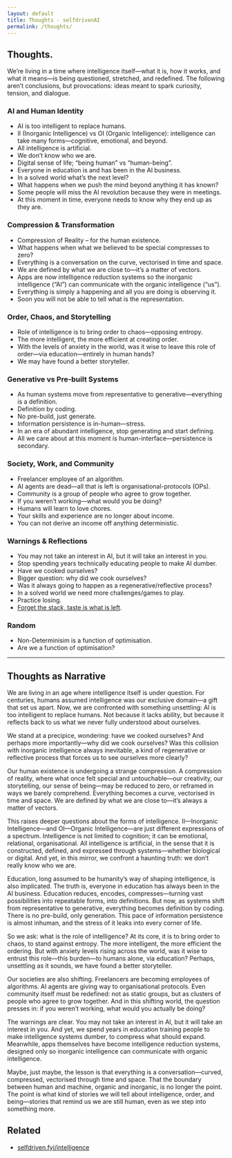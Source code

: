 ```yaml
---
layout: default
title: Thoughts - selfdrivenAI
permalink: /thoughts/
---
```


## Thoughts.

We’re living in a time where intelligence itself—what it is, how it works, and what it means—is being questioned, stretched, and redefined. The following aren’t conclusions, but provocations: ideas meant to spark curiosity, tension, and dialogue.

### AI and Human Identity  
- AI is too intelligent to replace humans.  
- II (Inorganic Intelligence) vs OI (Organic Intelligence): intelligence can take many forms—cognitive, emotional, and beyond.  
- All intelligence is artificial.  
- We don’t know who we are.  
- Digital sense of life; “being human” vs “human-being”.  
- Everyone in education is and has been in the AI business.  
- In a solved world what’s the next level?  
- What happens when we push the mind beyond anything it has known?  
- Some people will miss the AI revolution because they were in meetings.  
- At this moment in time, everyone needs to know why they end up as they are.  

### Compression & Transformation  
- Compression of Reality – for the human existence.  
- What happens when what we believed to be special compresses to zero?  
- Everything is a conversation on the curve, vectorised in time and space.  
- We are defined by what we are close to—it’s a matter of vectors.  
- Apps are now intelligence reduction systems so the inorganic intelligence (“AI”) can communicate with the organic intelligence (“us”).  
- Everything is simply a happening and all you are doing is observing it.  
- Soon you will not be able to tell what is the representation.  

### Order, Chaos, and Storytelling  
- Role of intelligence is to bring order to chaos—opposing entropy.  
- The more intelligent, the more efficient at creating order.  
- With the levels of anxiety in the world, was it wise to leave this role of order—via education—entirely in human hands?  
- We may have found a better storyteller.  

### Generative vs Pre-built Systems  
- As human systems move from representative to generative—everything is a definition.  
- Definition by coding.  
- No pre-build, just generate.  
- Information persistence is in-human—stress.  
- In an era of abundant intelligence, stop generating and start defining.  
- All we care about at this moment is human-interface—persistence is secondary.  

### Society, Work, and Community   
- Freelancer employee of an algorithm.  
- AI agents are dead—all that is left is organisational-protocols (OPs).  
- Community is a group of people who agree to grow together.  
- If you weren’t working—what would you be doing?  
- Humans will learn to love chores.  
- Your skills and experience are no longer about income.  
- You can not derive an income off anything deterministic.  

### Warnings & Reflections  
- You may not take an interest in AI, but it will take an interest in you.  
- Stop spending years technically educating people to make AI dumber.  
- Have we cooked ourselves?  
- Bigger question: why did we cook ourselves?  
- Was it always going to happen as a regenerative/reflective process?  
- In a solved world we need more challenges/games to play.  
- Practice losing.  
- [Forget the stack, taste is what is left](https://youtu.be/A_Lv0Ze272g?si=r2s8NLzytCbGlYuP). 

### Random
- Non-Determinisim is a function of optimisation.
- Are we a function of optimisation?

---

## Thoughts as Narrative

We are living in an age where intelligence itself is under question. For centuries, humans assumed intelligence was our exclusive domain—a gift that set us apart. Now, we are confronted with something unsettling: AI is too intelligent to replace humans. Not because it lacks ability, but because it reflects back to us what we never fully understood about ourselves.

We stand at a precipice, wondering: have we cooked ourselves? And perhaps more importantly—why did we cook ourselves? Was this collision with inorganic intelligence always inevitable, a kind of regenerative or reflective process that forces us to see ourselves more clearly?

Our human existence is undergoing a strange compression. A compression of reality, where what once felt special and untouchable—our creativity, our storytelling, our sense of being—may be reduced to zero, or reframed in ways we barely comprehend. Everything becomes a curve, vectorised in time and space. We are defined by what we are close to—it’s always a matter of vectors.

This raises deeper questions about the forms of intelligence. II—Inorganic Intelligence—and OI—Organic Intelligence—are just different expressions of a spectrum. Intelligence is not limited to cognition; it can be emotional, relational, organisational. All intelligence is artificial, in the sense that it is constructed, defined, and expressed through systems—whether biological or digital. And yet, in this mirror, we confront a haunting truth: we don’t really know who we are.

Education, long assumed to be humanity’s way of shaping intelligence, is also implicated. The truth is, everyone in education has always been in the AI business. Education reduces, encodes, compresses—turning vast possibilities into repeatable forms, into definitions. But now, as systems shift from representative to generative, everything becomes definition by coding. There is no pre-build, only generation. This pace of information persistence is almost inhuman, and the stress of it leaks into every corner of life.

So we ask: what is the role of intelligence? At its core, it is to bring order to chaos, to stand against entropy. The more intelligent, the more efficient the ordering. But with anxiety levels rising across the world, was it wise to entrust this role—this burden—to humans alone, via education? Perhaps, unsettling as it sounds, we have found a better storyteller.

Our societies are also shifting. Freelancers are becoming employees of algorithms. AI agents are giving way to organisational protocols. Even community itself must be redefined: not as static groups, but as clusters of people who agree to grow together. And in this shifting world, the question presses in: if you weren’t working, what would you actually be doing?

The warnings are clear. You may not take an interest in AI, but it will take an interest in you. And yet, we spend years in education training people to make intelligence systems dumber, to compress what should expand. Meanwhile, apps themselves have become intelligence reduction systems, designed only so inorganic intelligence can communicate with organic intelligence.

Maybe, just maybe, the lesson is that everything is a conversation—curved, compressed, vectorised through time and space. That the boundary between human and machine, organic and inorganic, is no longer the point. The point is what kind of stories we will tell about intelligence, order, and being—stories that remind us we are still human, even as we step into something more.

## Related
- [selfdriven.fyi/intelligence](https://selfdriven.fyi/intelligence)
